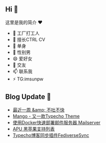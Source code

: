 ## Hi  👋

这里是我的简介 ❤️

- 🔭 工厂打工人
- 🌱 擅长CTRL CV
- 👯 单身
- 🤔 性别男
- 😄 爱好女
- 💬 交友
- 📫 联系我
- ⚡ TG:imsunpw

## Blog Update 📒
<!-- BLOG-POST-LIST:START -->
- [最近一周 &amp;amp; 不吐不快](https://www.imsun.org/archives/1717.html)
- [Mango - 又一款Typecho Theme](https://www.imsun.org/archives/1716.html)
- [使用Docker快速部署邮件服务器 Mailserver](https://www.imsun.org/archives/1713.html)
- [APU 黑苹果支持列表](https://www.imsun.org/archives/1711.html)
- [Typecho博客同步插件FediverseSync](https://www.imsun.org/archives/1698.html)
<!-- BLOG-POST-LIST:END -->
